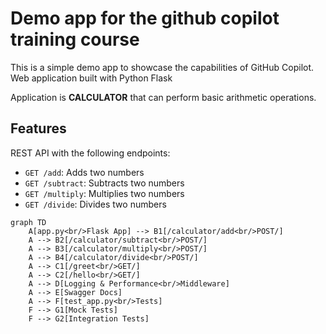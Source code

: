 # Demo app for the github copilot training course
This is a simple demo app to showcase the capabilities of GitHub Copilot.
Web application built with Python Flask

Application is **CALCULATOR** that can perform basic arithmetic operations.

## Features
REST API with the following endpoints:
- `GET /add`: Adds two numbers
- `GET /subtract`: Subtracts two numbers
- `GET /multiply`: Multiplies two numbers
- `GET /divide`: Divides two numbers

```mermaid
graph TD
    A[app.py<br/>Flask App] --> B1[/calculator/add<br/>POST/]
    A --> B2[/calculator/subtract<br/>POST/]
    A --> B3[/calculator/multiply<br/>POST/]
    A --> B4[/calculator/divide<br/>POST/]
    A --> C1[/greet<br/>GET/]
    A --> C2[/hello<br/>GET/]
    A --> D[Logging & Performance<br/>Middleware]
    A --> E[Swagger Docs]
    A --> F[test_app.py<br/>Tests]
    F --> G1[Mock Tests]
    F --> G2[Integration Tests]
```
